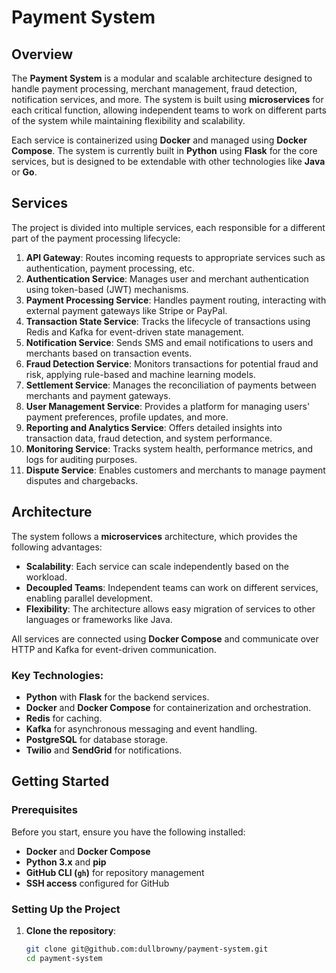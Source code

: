 # Payment System

## Overview

The **Payment System** is a modular and scalable architecture designed to handle payment processing, merchant management, fraud detection, notification services, and more. The system is built using **microservices** for each critical function, allowing independent teams to work on different parts of the system while maintaining flexibility and scalability.

Each service is containerized using **Docker** and managed using **Docker Compose**. The system is currently built in **Python** using **Flask** for the core services, but is designed to be extendable with other technologies like **Java** or **Go**.

## Services

The project is divided into multiple services, each responsible for a different part of the payment processing lifecycle:

1. **API Gateway**: Routes incoming requests to appropriate services such as authentication, payment processing, etc.
2. **Authentication Service**: Manages user and merchant authentication using token-based (JWT) mechanisms.
3. **Payment Processing Service**: Handles payment routing, interacting with external payment gateways like Stripe or PayPal.
4. **Transaction State Service**: Tracks the lifecycle of transactions using Redis and Kafka for event-driven state management.
5. **Notification Service**: Sends SMS and email notifications to users and merchants based on transaction events.
6. **Fraud Detection Service**: Monitors transactions for potential fraud and risk, applying rule-based and machine learning models.
7. **Settlement Service**: Manages the reconciliation of payments between merchants and payment gateways.
8. **User Management Service**: Provides a platform for managing users' payment preferences, profile updates, and more.
9. **Reporting and Analytics Service**: Offers detailed insights into transaction data, fraud detection, and system performance.
10. **Monitoring Service**: Tracks system health, performance metrics, and logs for auditing purposes.
11. **Dispute Service**: Enables customers and merchants to manage payment disputes and chargebacks.

## Architecture

The system follows a **microservices** architecture, which provides the following advantages:
- **Scalability**: Each service can scale independently based on the workload.
- **Decoupled Teams**: Independent teams can work on different services, enabling parallel development.
- **Flexibility**: The architecture allows easy migration of services to other languages or frameworks like Java.

All services are connected using **Docker Compose** and communicate over HTTP and Kafka for event-driven communication.

### Key Technologies:
- **Python** with **Flask** for the backend services.
- **Docker** and **Docker Compose** for containerization and orchestration.
- **Redis** for caching.
- **Kafka** for asynchronous messaging and event handling.
- **PostgreSQL** for database storage.
- **Twilio** and **SendGrid** for notifications.

## Getting Started

### Prerequisites

Before you start, ensure you have the following installed:
- **Docker** and **Docker Compose**
- **Python 3.x** and **pip**
- **GitHub CLI (`gh`)** for repository management
- **SSH access** configured for GitHub

### Setting Up the Project

1. **Clone the repository**:
   ```bash
   git clone git@github.com:dullbrowny/payment-system.git
   cd payment-system
